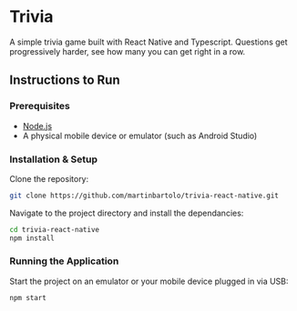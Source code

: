 # Trivia

A simple trivia game built with React Native and Typescript. Questions get progressively harder, see how many you can get right in a row.

## Instructions to Run

### Prerequisites

- [Node.js](https://nodejs.org/en/download)
- A physical mobile device or emulator (such as Android Studio)

### Installation & Setup

Clone the repository:

```bash
git clone https://github.com/martinbartolo/trivia-react-native.git
```

Navigate to the project directory and install the dependancies:

```bash
cd trivia-react-native
npm install
```

### Running the Application

Start the project on an emulator or your mobile device plugged in via USB:

```bash
npm start
```
